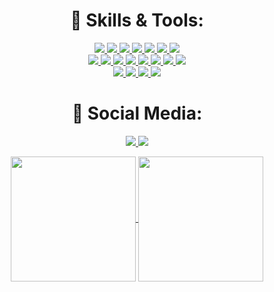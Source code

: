 <div align="center">
</div> 

<h1 align="center"> 🔧 Skills & Tools: </h1>

<p align="center">
  <a href="https://www.oracle.com/java/">
    <img src="https://img.shields.io/badge/java-ED8B00?style=for-the-badge&logo=java&logoColor=white">
  </a>
  <a href="https://www.typescriptlang.org/">
    <img src="https://img.shields.io/badge/typescript-3178C6?&style=for-the-badge&logo=typescript&logoColor=white">
  </a>

  <a href="https://www.javascript.com/">
    <img src="https://img.shields.io/badge/JavaScript-323330?style=for-the-badge&logo=javascript&logoColor=F7DF1E">
  </a>
  <a href="https://www.python.org/">
    <img src="https://img.shields.io/badge/Python-3776AB?style=for-the-badge&logo=python&logoColor=white">
  </a>
  
  <a href="https://kotlinlang.org/">
    <img src="https://img.shields.io/badge/kotlin-B125EA?style=for-the-badge&logo=kotlin&logoColor=white">
  </a>

  <a href="https://html.com/">
    <img src="https://img.shields.io/badge/HTML-E34F26?style=for-the-badge&logo=HTML5&logoColor=white">
  </a>
    <a href="https://developer.mozilla.org/en-US/docs/Web/CSS">
    <img src="https://img.shields.io/badge/CSS3-1572B6?style=for-the-badge&logo=css3&logoColor=white">
  </a>


  <br>
    <a href="https://reactjs.org/">
    <img src="https://img.shields.io/badge/react-61DAFB?&style=for-the-badge&logo=react&logoColor=121212">
  </a>
      <a href="https://reactnative.dev/">
    <img src="https://img.shields.io/badge/React_Native-20232A?style=for-the-badge&logo=react&logoColor=61DAFB">
  </a>
   <a href="https://react-redux.js.org/">
    <img src="https://img.shields.io/badge/Redux-593D88?style=for-the-badge&logo=redux&logoColor=white">
  </a>
  
  <a href="https://nodejs.org/en/">
    <img src="https://img.shields.io/badge/NODE.JS-339933?style=for-the-badge&logo=Node.js&logoColor=white">
  </a>
      <a href="https://expressjs.com/">
    <img src="https://img.shields.io/badge/express.js-000000?&style=for-the-badge&logo=Express&logoColor=white">
  </a>
  
   <a href="https://fastapi.tiangolo.com/">
    <img src="https://img.shields.io/badge/fastapi-009485?style=for-the-badge&logo=fastapi&logoColor=white">
  </a>
  <a href="https://jupyter.org/">
    <img src="https://img.shields.io/badge/jupyter%20notebook-e46e2e?style=for-the-badge&logo=jupyter&logoColor=white">
  </a>

  <a href="https://git-scm.com/">
    <img src="https://img.shields.io/badge/git-F05032?&style=for-the-badge&logo=git&logoColor=white">
  </a>
  <br>

  <a href="https://azure.microsoft.com/">
    <img src="https://img.shields.io/badge/azure-104581?style=for-the-badge&logo=azure&logoColor=white">
  </a>

  <a href="https://www.postgresql.org/">
    <img src="https://img.shields.io/badge/PostgreSQL-316192?style=for-the-badge&logo=postgresql&logoColor=white">
  </a>
  
  <a href="https://mariadb.org/">
    <img src="https://img.shields.io/badge/mariadb-424f62?style=for-the-badge&logo=mariadb&logoColor=white">
  </a>
  
  <a href="https://www.docker.com/">
    <img src="https://img.shields.io/badge/docker-1d63ed?style=for-the-badge&logo=docker&logoColor=white">
  </a>

</p>

<h1 align="center"> 🤝 Social Media: </h1>
  <p align="center">

  <a href="https://yaylymov.com/">
    <img src="https://img.shields.io/badge/Website-cfe5ff?style=for-the-badge">
  </a>
    <a href="https://www.linkedin.com/in/yaylymov/">
    <img src="https://img.shields.io/badge/linkedin-0A66C2?&style=for-the-badge&logoColor=white">
  </a>
  </p>
</h1>

<p align="center">
<a href="https://github.com/anuraghazra/github-readme-stats">
  <img height=200 align="center" src="https://github-readme-stats.vercel.app/api?username=yaylymov&theme=transparent" />
</a>
<a href="https://github.com/anuraghazra/convoychat">
  <img height=200 align="center" src="https://github-readme-stats.vercel.app/api/top-langs?username=yaylymov&layout=compact&langs_count=8&card_width=380&theme=transparent" />
</a>
</p>


<!--
**yaylymov/yaylymov** is a ✨ _special_ ✨ repository because its `README.md` (this file) appears on your GitHub profile.

Here are some ideas to get you started:

- 🔭 I’m currently working on ...
- 🌱 I’m currently learning ...
- 👯 I’m looking to collaborate on ...
- 🤔 I’m looking for help with ...
- 💬 Ask me about ...
- 📫 How to reach me: ...
- 😄 Pronouns: ...
- ⚡ Fun fact: ...
-->
